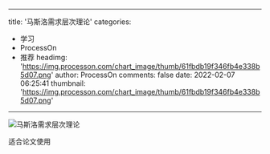 
---
title: '马斯洛需求层次理论'
categories: 
 - 学习
 - ProcessOn
 - 推荐
headimg: 'https://img.processon.com/chart_image/thumb/61fbdb19f346fb4e338b5d07.png'
author: ProcessOn
comments: false
date: 2022-02-07 06:25:41
thumbnail: 'https://img.processon.com/chart_image/thumb/61fbdb19f346fb4e338b5d07.png'
---

<div>   
<img class="thumb" alt="马斯洛需求层次理论" src="https://img.processon.com/chart_image/thumb/61fbdb19f346fb4e338b5d07.png" referrerpolicy="no-referrer">
<p>适合论文使用</p>  
</div>
            